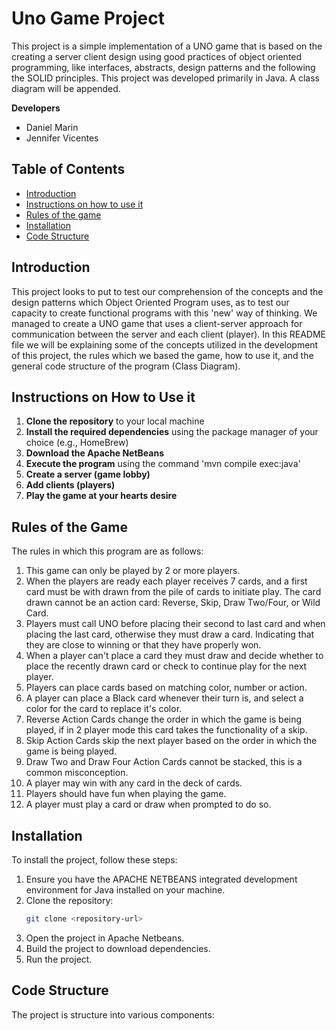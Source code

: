 # Uno Game Project 

This project is a simple implementation of a UNO game that is based on the creating a server client design using good practices of object oriented programming, like interfaces, abstracts, design patterns and the following the SOLID principles. This project was developed primarily in Java. A class diagram will be appended. 

**Developers** 
- Daniel Marin
- Jennifer Vicentes

## Table of Contents
- [Introduction](#introduction)
- [Instructions on how to use it](#instructions-on-how-to-use-it)
- [Rules of the game](#rules-of-the-game)
- [Installation](#installation)
- [Code Structure](#code-structure)

## Introduction
This project looks to put to test our comprehension of the concepts and the design patterns which Object Oriented Program uses, as to test our capacity to create functional programs with this 'new' way of thinking. We managed to create a UNO game that uses a client-server approach for communication between the server and each client (player). In this README file we will be explaining some of the concepts utilized in the development of this project, the rules which we based the game, how to use it, and the general code structure of the program (Class Diagram). 

## Instructions on How to Use it 

1. **Clone the repository** to your local machine 
2. **Install the required dependencies** using the package manager of your choice (e.g., HomeBrew)
3. **Download the Apache NetBeans** 
4. **Execute the program** using the command 'mvn compile exec:java'
5. **Create a server (game lobby)**
6. **Add clients (players)**
7. **Play the game at your hearts desire**

## Rules of the Game 
The rules in which this program are as follows:
1. This game can only be played by 2 or more players.
2. When the players are ready each player receives 7 cards, and a first card must be with drawn from the pile of cards to initiate play. The card drawn cannot be an action card: Reverse, Skip, Draw Two/Four, or Wild Card.
3. Players must call UNO before placing their second to last card and when placing the last card, otherwise they must draw a card. Indicating that they are close to winning or that they have properly won. 
4. When a player can't place a card they must draw and decide whether to place the recently drawn card or check to continue play for the next player. 
5. Players can place cards based on matching color, number or action. 
6. A player can place a Black card whenever their turn is, and select a color for the card to replace it's color. 
7. Reverse Action Cards change the order in which the game is being played, if in 2 player mode this card takes the functionality of a skip.
8. Skip Action Cards skip the next player based on the order in which the game is being played.
9. Draw Two and Draw Four Action Cards cannot be stacked, this is a common misconception. 
10. A player may win with any card in the deck of cards.  
11. Players should have fun when playing the game. 
12. A player must play a card or draw when prompted to do so. 

## Installation 
To install the project, follow these steps:

1. Ensure you have the APACHE NETBEANS integrated development environment for Java installed on your machine.
2. Clone the repository:
   ```bash
   git clone <repository-url>
   ```
3. Open the project in Apache Netbeans. 
4. Build the project to download dependencies. 
5. Run the project. 

## Code Structure 
The project is structure into various components:





